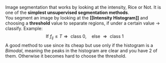 
Image segmentation that works by looking at the intensity, Rice or Not. It is one of the **simplest unsupervised segmentation methods**.  
You segment an image by looking at the **[[Intensity Histogram]]** and choosing a **threshold** value to separate regions, if under a certain value -> classify.
Example: $$
\text{If } f_{ij} \leq T \Rightarrow \text{ class 0,} \quad \text{else } \Rightarrow \text{ class 1}
$$
A good method to use since its cheap but use only if the histogram is a *Bimodal*, meaning the peaks in the histogram are clear and you have $2$ of them. Otherwise it becomes hard to choose the threshold. 

